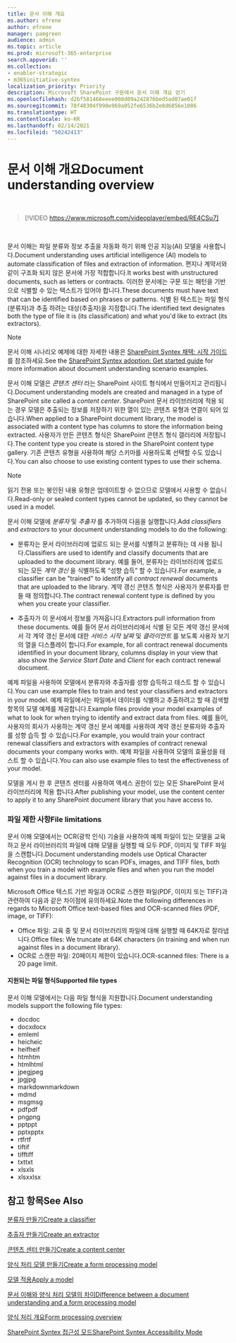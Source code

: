 ```yaml
---
title: 문서 이해 개요
ms.author: efrene
author: efrene
manager: pamgreen
audience: admin
ms.topic: article
ms.prod: microsoft-365-enterprise
search.appverid: ''
ms.collection:
- enabler-strategic
- m365initiative-syntex
localization_priority: Priority
description: Microsoft SharePoint 구문에서 문서 이해 개요 얻기
ms.openlocfilehash: d2bf581468eeee008d09a242876bed5ad07ae01f
ms.sourcegitcommit: 78f48304f990e969a052fe6536b2e8d6856e1086
ms.translationtype: HT
ms.contentlocale: ko-KR
ms.lasthandoff: 02/14/2021
ms.locfileid: "50242413"
---
```

# <a name="document-understanding-overview"></a><span data-ttu-id="f3cde-103">문서 이해 개요</span><span class="sxs-lookup"><span data-stu-id="f3cde-103">Document understanding overview</span></span>


</br>

> [!VIDEO https://www.microsoft.com/videoplayer/embed/RE4CSu7] 

</br>

<span data-ttu-id="f3cde-104">문서 이해는 파일 분류와 정보 추출을 자동화 하기 위해 인공 지능(AI) 모델을 사용합니다.</span><span class="sxs-lookup"><span data-stu-id="f3cde-104">Document understanding uses artificial intelligence (AI) models to automate classification of files and extraction of information.</span></span> <span data-ttu-id="f3cde-105">편지나 계약서와 같이 구조화 되지 않은 문서에 가장 적합합니다.</span><span class="sxs-lookup"><span data-stu-id="f3cde-105">It works best with unstructured documents, such as letters or contracts.</span></span> <span data-ttu-id="f3cde-106">이러한 문서에는 구문 또는 패턴을 기반으로 식별할 수 있는 텍스트가 있어야 합니다.</span><span class="sxs-lookup"><span data-stu-id="f3cde-106">These documents must have text that can be identified based on phrases or patterns.</span></span> <span data-ttu-id="f3cde-107">식별 된 텍스트는 파일 형식(분류자)과 추출 하려는 대상(추출자)을 지정합니다.</span><span class="sxs-lookup"><span data-stu-id="f3cde-107">The identified text designates both the type of file it is (its classification) and what you'd like to extract (its extractors).</span></span>

> [!NOTE]
> <span data-ttu-id="f3cde-108">문서 이해 시나리오 예제에 대한 자세한 내용은 [SharePoint Syntex 채택: 시작 가이드](https://docs.microsoft.com/microsoft-365/contentunderstanding/adoption-getstarted#document-understanding-scenario-example)를 참조하세요.</span><span class="sxs-lookup"><span data-stu-id="f3cde-108">See the [SharePoint Syntex adoption: Get started guide](https://docs.microsoft.com/microsoft-365/contentunderstanding/adoption-getstarted#document-understanding-scenario-example) for more information about document understanding scenario examples.</span></span>

<span data-ttu-id="f3cde-109">문서 이해 모델은 *콘텐츠 센터* 라는 SharePoint 사이트 형식에서 만들어지고 관리됩니다.</span><span class="sxs-lookup"><span data-stu-id="f3cde-109">Document understanding models are created and managed in a type of SharePoint site called a *content center*.</span></span> <span data-ttu-id="f3cde-110">SharePoint 문서 라이브러리에 적용 되는 경우 모델은 추출되는 정보를 저장하기 위한 열이 있는 콘텐츠 유형과 연결이 되어 있습니다.</span><span class="sxs-lookup"><span data-stu-id="f3cde-110">When applied to a SharePoint document library, the model is associated with a content type has columns to store the information being extracted.</span></span> <span data-ttu-id="f3cde-111">사용자가 만든 콘텐츠 형식은 SharePoint 콘텐츠 형식 갤러리에 저장됩니다.</span><span class="sxs-lookup"><span data-stu-id="f3cde-111">The content type you create is stored in the SharePoint content type gallery.</span></span> <span data-ttu-id="f3cde-112">기존 콘텐츠 유형을 사용하여 해당 스키마를 사용하도록 선택할 수도 있습니다.</span><span class="sxs-lookup"><span data-stu-id="f3cde-112">You can also choose to use existing content types to use their schema.</span></span>

> [!NOTE]
> <span data-ttu-id="f3cde-113">읽기 전용 또는 봉인된 내용 유형은 업데이트할 수 없으므로 모델에서 사용할 수 없습니다.</span><span class="sxs-lookup"><span data-stu-id="f3cde-113">Read-only or sealed content types cannot be updated, so they cannot be used in a model.</span></span>

<span data-ttu-id="f3cde-114">문서 이해 모델에 *분류자* 및 *추출자* 를 추가하여 다음을 실행합니다.</span><span class="sxs-lookup"><span data-stu-id="f3cde-114">Add *classifiers* and *extractors* to your document understanding models to do the following:</span></span> 

- <span data-ttu-id="f3cde-115">분류자는 문서 라이브러리에 업로드 되는 문서를 식별하고 분류하는 데 사용 됩니다.</span><span class="sxs-lookup"><span data-stu-id="f3cde-115">Classifiers are used to identify and classify documents that are uploaded to the document library.</span></span> <span data-ttu-id="f3cde-116">예를 들어, 분류자는 라이브러리에 업로드 되는 모든 *계약 갱신* 을 식별하도록 “성향 습득” 할 수 있습니다.</span><span class="sxs-lookup"><span data-stu-id="f3cde-116">For example, a classifier can be "trained" to identify all *contract renewal* documents that are uploaded to the library.</span></span> <span data-ttu-id="f3cde-117">계약 갱신 콘텐츠 형식은 사용자가 분류자를 만들 때 정의합니다.</span><span class="sxs-lookup"><span data-stu-id="f3cde-117">The contract renewal content type is defined by you when you create your classifier.</span></span>

- <span data-ttu-id="f3cde-118">추출자가 이 문서에서 정보를 가져옵니다.</span><span class="sxs-lookup"><span data-stu-id="f3cde-118">Extractors pull information from these documents.</span></span> <span data-ttu-id="f3cde-119">예를 들어 문서 라이브러리에서 식별 된 모든 계약 갱신 문서에서 각 계약 갱신 문서에 대한 *서비스 시작 날짜* 및 *클라이언트* 를 보도록 사용자 보기의 열을 디스플레이 합니다.</span><span class="sxs-lookup"><span data-stu-id="f3cde-119">For example, for all contract renewal documents identified in your document library, columns display in your view that also show the *Service Start Date* and  *Client* for each contract renewal document.</span></span> 

<span data-ttu-id="f3cde-120">예제 파일을 사용하여 모델에서 분류자와 추출자를 성향 습득하고 테스트 할 수 있습니다.</span><span class="sxs-lookup"><span data-stu-id="f3cde-120">You can use example files to train and test your classifiers and extractors in your model.</span></span> <span data-ttu-id="f3cde-121">예제 파일에서는 파일에서 데이터를 식별하고 추출하려고 할 때 검색할 항목의 모델 예제를 제공합니다.</span><span class="sxs-lookup"><span data-stu-id="f3cde-121">Example files provide your model examples of what to look for when trying to identify and extract data from files.</span></span> <span data-ttu-id="f3cde-122">예를 들어, 사용자의 회사가 사용하는 계약 갱신 문서 예제를 사용하여 계약 갱신 분류자와 추출자를 성향 습득 할 수 있습니다.</span><span class="sxs-lookup"><span data-stu-id="f3cde-122">For example, you would train your contract renewal classifiers and extractors with examples of contract renewal documents your company works with.</span></span> <span data-ttu-id="f3cde-123">예제 파일을 사용하여 모델의 효율성을 테스트 할 수 있습니다.</span><span class="sxs-lookup"><span data-stu-id="f3cde-123">You can also use example files to test the effectiveness of your model.</span></span>

<span data-ttu-id="f3cde-124">모델을 게시 한 후 콘텐츠 센터를 사용하여 액세스 권한이 있는 모든 SharePoint 문서 라이브러리에 적용 합니다.</span><span class="sxs-lookup"><span data-stu-id="f3cde-124">After publishing your model, use the content center to apply it to any SharePoint document library that you have access to.</span></span>  

### <a name="file-limitations"></a><span data-ttu-id="f3cde-125">파일 제한 사항</span><span class="sxs-lookup"><span data-stu-id="f3cde-125">File limitations</span></span>

<span data-ttu-id="f3cde-126">문서 이해 모델에서는 OCR(광학 인식) 기술을 사용하여 예제 파일이 있는 모델을 교육하고 문서 라이브러리의 파일에 대해 모델을 실행할 때 모두 PDF, 이미지 및 TIFF 파일을 스캔합니다.</span><span class="sxs-lookup"><span data-stu-id="f3cde-126">Document understanding models use Optical Character Recognition (OCR) technology to scan PDFs, images, and TIFF files, both when you train a model with example files and when you run the model against files in a document library.</span></span>

<span data-ttu-id="f3cde-127">Microsoft Office 텍스트 기반 파일과 OCR로 스캔한 파일(PDF, 이미지 또는 TIFF)과 관련하여 다음과 같은 차이점에 유의하세요.</span><span class="sxs-lookup"><span data-stu-id="f3cde-127">Note the following differences in regards to Microsoft Office text-based files and OCR-scanned files (PDF, image, or TIFF):</span></span>

- <span data-ttu-id="f3cde-128">Office 파일: 교육 중 및 문서 라이브러리의 파일에 대해 실행할 때 64K자로 잘라냅니다.</span><span class="sxs-lookup"><span data-stu-id="f3cde-128">Office files: We truncate at 64K characters (in training and when run against files in a document library).</span></span>
- <span data-ttu-id="f3cde-129">OCR로 스캔한 파일: 20페이지 제한이 있습니다.</span><span class="sxs-lookup"><span data-stu-id="f3cde-129">OCR-scanned files: There is a 20 page limit.</span></span>  

#### <a name="supported-file-types"></a><span data-ttu-id="f3cde-130">지원되는 파일 형식</span><span class="sxs-lookup"><span data-stu-id="f3cde-130">Supported file types</span></span>

<span data-ttu-id="f3cde-131">문서 이해 모델에서는 다음 파일 형식을 지원합니다.</span><span class="sxs-lookup"><span data-stu-id="f3cde-131">Document understanding models support the following file types:</span></span>

- <span data-ttu-id="f3cde-132">doc</span><span class="sxs-lookup"><span data-stu-id="f3cde-132">doc</span></span>
- <span data-ttu-id="f3cde-133">docx</span><span class="sxs-lookup"><span data-stu-id="f3cde-133">docx</span></span>
- <span data-ttu-id="f3cde-134">eml</span><span class="sxs-lookup"><span data-stu-id="f3cde-134">eml</span></span>
- <span data-ttu-id="f3cde-135">heic</span><span class="sxs-lookup"><span data-stu-id="f3cde-135">heic</span></span>
- <span data-ttu-id="f3cde-136">heif</span><span class="sxs-lookup"><span data-stu-id="f3cde-136">heif</span></span>
- <span data-ttu-id="f3cde-137">htm</span><span class="sxs-lookup"><span data-stu-id="f3cde-137">htm</span></span>
- <span data-ttu-id="f3cde-138">html</span><span class="sxs-lookup"><span data-stu-id="f3cde-138">html</span></span>
- <span data-ttu-id="f3cde-139">jpeg</span><span class="sxs-lookup"><span data-stu-id="f3cde-139">jpeg</span></span>
- <span data-ttu-id="f3cde-140">jpg</span><span class="sxs-lookup"><span data-stu-id="f3cde-140">jpg</span></span>
- <span data-ttu-id="f3cde-141">markdown</span><span class="sxs-lookup"><span data-stu-id="f3cde-141">markdown</span></span>
- <span data-ttu-id="f3cde-142">md</span><span class="sxs-lookup"><span data-stu-id="f3cde-142">md</span></span>
- <span data-ttu-id="f3cde-143">msg</span><span class="sxs-lookup"><span data-stu-id="f3cde-143">msg</span></span>
- <span data-ttu-id="f3cde-144">pdf</span><span class="sxs-lookup"><span data-stu-id="f3cde-144">pdf</span></span>
- <span data-ttu-id="f3cde-145">png</span><span class="sxs-lookup"><span data-stu-id="f3cde-145">png</span></span>
- <span data-ttu-id="f3cde-146">ppt</span><span class="sxs-lookup"><span data-stu-id="f3cde-146">ppt</span></span>
- <span data-ttu-id="f3cde-147">pptx</span><span class="sxs-lookup"><span data-stu-id="f3cde-147">pptx</span></span>
- <span data-ttu-id="f3cde-148">rtf</span><span class="sxs-lookup"><span data-stu-id="f3cde-148">rtf</span></span>
- <span data-ttu-id="f3cde-149">tif</span><span class="sxs-lookup"><span data-stu-id="f3cde-149">tif</span></span>
- <span data-ttu-id="f3cde-150">tiff</span><span class="sxs-lookup"><span data-stu-id="f3cde-150">tiff</span></span>
- <span data-ttu-id="f3cde-151">txt</span><span class="sxs-lookup"><span data-stu-id="f3cde-151">txt</span></span>
- <span data-ttu-id="f3cde-152">xls</span><span class="sxs-lookup"><span data-stu-id="f3cde-152">xls</span></span>
- <span data-ttu-id="f3cde-153">xlsx</span><span class="sxs-lookup"><span data-stu-id="f3cde-153">xlsx</span></span>



## <a name="see-also"></a><span data-ttu-id="f3cde-154">참고 항목</span><span class="sxs-lookup"><span data-stu-id="f3cde-154">See Also</span></span>
[<span data-ttu-id="f3cde-155">분류자 만들기</span><span class="sxs-lookup"><span data-stu-id="f3cde-155">Create a classifier</span></span>](create-a-classifier.md)

[<span data-ttu-id="f3cde-156">추출자 만들기</span><span class="sxs-lookup"><span data-stu-id="f3cde-156">Create an extractor</span></span>](create-an-extractor.md)

[<span data-ttu-id="f3cde-157">콘텐츠 센터 만들기</span><span class="sxs-lookup"><span data-stu-id="f3cde-157">Create a content center</span></span>](create-a-content-center.md)

[<span data-ttu-id="f3cde-158">양식 처리 모델 만들기</span><span class="sxs-lookup"><span data-stu-id="f3cde-158">Create a form processing model</span></span>](create-a-form-processing-model.md)

[<span data-ttu-id="f3cde-159">모델 적용</span><span class="sxs-lookup"><span data-stu-id="f3cde-159">Apply a model</span></span>](apply-a-model.md)   

[<span data-ttu-id="f3cde-160">문서 이해와 양식 처리 모델의 차이</span><span class="sxs-lookup"><span data-stu-id="f3cde-160">Difference between a document understanding and a form processing model</span></span>](difference-between-document-understanding-and-form-processing-model.md)
  
[<span data-ttu-id="f3cde-161">양식 처리 개요</span><span class="sxs-lookup"><span data-stu-id="f3cde-161">Form processing overview</span></span>](form-processing-overview.md)

[<span data-ttu-id="f3cde-162">SharePoint Syntex 접근성 모드</span><span class="sxs-lookup"><span data-stu-id="f3cde-162">SharePoint Syntex Accessibility Mode</span></span>](accessibility-mode.md)
